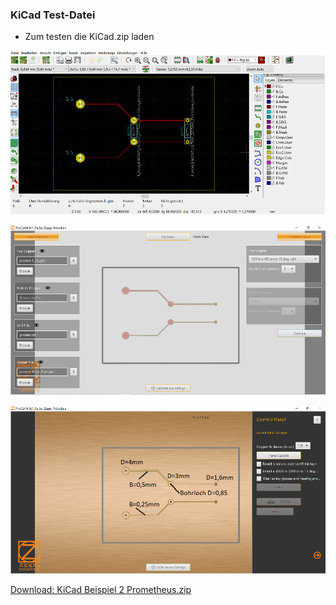 ### KiCad Test-Datei

- Zum testen die KiCad.zip laden


![image](https://github.com/frankyhub/Prometheus/blob/main/Pix/ProCAM10.png)

![image](https://github.com/frankyhub/Prometheus/blob/main/Pix/ProCAM20.png)

![image](https://github.com/frankyhub/Prometheus/blob/main/Pix/ProCAM21.png)


[Download: KiCad Beispiel 2 Prometheus.zip](https://github.com/frankyhub/Prometheus/blob/main/KiCad/Prometheus.zip)
